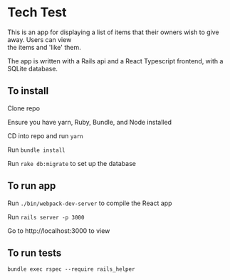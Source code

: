 # Tech Test

This is an app for displaying a list of items that their owners wish to give away. Users can view   
the items and 'like' them. 

The app is written with a Rails api and a React Typescript frontend, with a SQLite database.

## To install

Clone repo  

Ensure you have yarn, Ruby, Bundle, and Node installed

CD into repo and run `yarn`  

Run `bundle install`

Run `rake db:migrate` to set up the database

## To run app

Run `./bin/webpack-dev-server` to compile the React app

Run `rails server -p 3000`

Go to http://localhost:3000 to view

## To run tests

`bundle exec rspec --require rails_helper`
